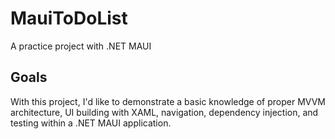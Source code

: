 # MauiToDoList
A practice project with .NET MAUI

## Goals

With this project, I'd like to demonstrate a basic knowledge of proper MVVM architecture, UI building with XAML, navigation, dependency injection, and testing within a .NET MAUI application.
